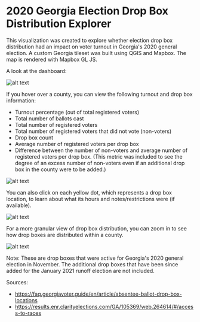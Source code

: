 # 2020 Georgia Election Drop Box Distribution Explorer
This visualization was created to explore whether election drop box distribution had an impact on voter turnout in Georgia's 2020 general election. A custom Georgia tileset was built using QGIS and Mapbox. The map is rendered with Mapbox GL JS.

A look at the dashboard:

![alt text](https://i.ibb.co/7gr2VnG/ga-db-2.png)


If you hover over a county, you can view the following turnout and drop box information:
- Turnout percentage (out of total registered voters)
- Total number of ballots cast
- Total number of registered voters
- Total number of registered voters that did not vote (non-voters)
- Drop box count
- Average number of registered voters per drop box
- Difference between the number of non-voters and average number of registered voters per drop box. (This metric was included to see the degree of an excess number of non-voters even if an additional drop box in the county were to be added.)

![alt text](https://i.ibb.co/THKnzfy/Screenshot-3.png)


You can also click on each yellow dot, which represents a drop box location, to learn about what its hours and notes/restrictions were (if available).

![alt text](https://i.ibb.co/WxvD09G/db-prev-2.png)


For a more granular view of drop box distribution, you can zoom in to see how drop boxes are distributed within a county.

![alt text](https://i.ibb.co/vJsJR6k/Screenshot-4.png)


Note: These are drop boxes that were active for Georgia's 2020 general election in November. The additional drop boxes that have been since added for the January 2021 runoff election are not included.

Sources:
- https://faq.georgiavoter.guide/en/article/absentee-ballot-drop-box-locations
- https://results.enr.clarityelections.com/GA/105369/web.264614/#/access-to-races
